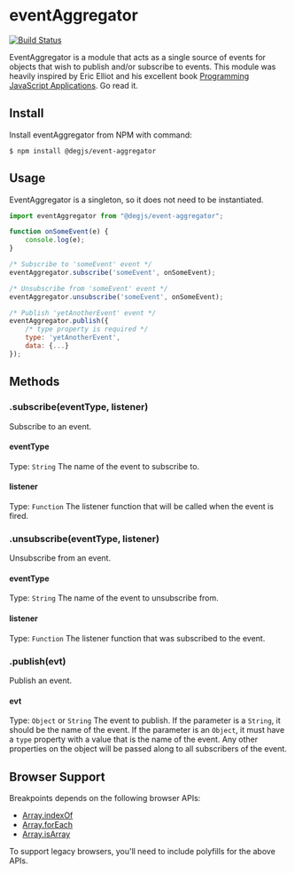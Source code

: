 # eventAggregator
[![Build Status](https://travis-ci.org/DEGJS/eventAggregator.svg?branch=master)](https://travis-ci.org/DEGJS/eventAggregator)

EventAggregator is a module that acts as a single source of events for objects that wish to publish and/or subscribe to events. This module was heavily inspired by Eric Elliot and his excellent book [Programming JavaScript Applications](http://chimera.labs.oreilly.com/books/1234000000262/). Go read it.

## Install
Install eventAggregator from NPM with command:
```
$ npm install @degjs/event-aggregator
```


## Usage
EventAggregator is a singleton, so it does not need to be instantiated.
```js
import eventAggregator from "@degjs/event-aggregator";

function onSomeEvent(e) {
    console.log(e);
}

/* Subscribe to 'someEvent' event */
eventAggregator.subscribe('someEvent', onSomeEvent);

/* Unsubscribe from 'someEvent' event */
eventAggregator.unsubscribe('someEvent', onSomeEvent);

/* Publish 'yetAnotherEvent' event */
eventAggregator.publish({
    /* type property is required */
    type: 'yetAnotherEvent',
    data: {...}
});
```

## Methods

### .subscribe(eventType, listener)
Subscribe to an event.
#### eventType
Type: `String`
The name of the event to subscribe to.

#### listener
Type: `Function`
The listener function that will be called when the event is fired.

### .unsubscribe(eventType, listener)
Unsubscribe from an event.
#### eventType
Type: `String`
The name of the event to unsubscribe from.

#### listener
Type: `Function`
The listener function that was subscribed to the event.

### .publish(evt)
Publish an event.
#### evt
Type: `Object` or `String`
The event to publish. If the parameter is a `String`, it should be the name of the event. If the parameter is an `Object`, it must have a `type` property with a value that is the name of the event. Any other properties on the object will be passed along to all subscribers of the event.   

## Browser Support

Breakpoints depends on the following browser APIs:
+ [Array.indexOf](https://developer.mozilla.org/en-US/docs/Web/JavaScript/Reference/Global_Objects/Array/indexOf)
+ [Array.forEach](https://developer.mozilla.org/en-US/docs/Web/JavaScript/Reference/Global_Objects/Array/forEach)
+ [Array.isArray](https://developer.mozilla.org/en-US/docs/Web/JavaScript/Reference/Global_Objects/Array/isArray)

To support legacy browsers, you'll need to include polyfills for the above APIs.